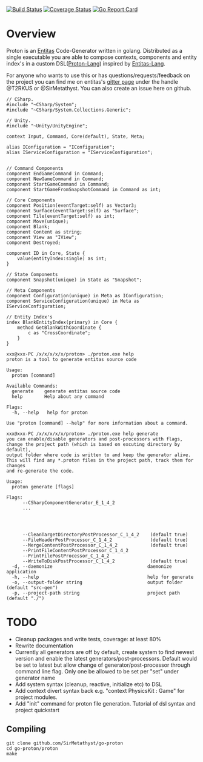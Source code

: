 [![Build Status](https://travis-ci.org/SirMetathyst/go-proton.svg?branch=develop)](https://travis-ci.org/SirMetathyst/go-proton)  [![Coverage Status](https://coveralls.io/repos/github/SirMetathyst/go-proton/badge.svg?branch=develop)](https://coveralls.io/github/SirMetathyst/go-proton?branch=develop&kill_cache=1)  [![Go Report Card](https://goreportcard.com/badge/github.com/SirMetathyst/go-proton)](https://goreportcard.com/report/github.com/SirMetathyst/go-proton)

# Overview
Proton is an [Entitas](https://github.com/sschmid/Entitas-CSharp) Code-Generator written in golang. Distributed as a single executable you are able to compose contexts, components and entity index's in a custom DSL([Proton-Lang](https://github.com/SirMetathyst/go-proton/language/)) inspired by [Entitas-Lang](https://github.com/sschmid/Entitas-CSharp/wiki/Tutorial-%E2%80%90-Entitas%E2%80%90lang).

For anyone who wants to use this or has questions/requests/feedback on the project you can find me on entitas's [gitter page](https://gitter.im/sschmid/Entitas-CSharp) under the handle @T2RKUS or @SirMetathyst. You can also create an issue here on github.


```
// CSharp.
#include "~CSharp/System";
#include "~CSharp/System.Collections.Generic";

// Unity.
#include "~Unity/UnityEngine";

context Input, Command, Core(default), State, Meta;

alias IConfiguration = "IConfiguration";
alias IServiceConfiguration = "IServiceConfiguration";


// Command Components
component EndGameCommand in Command;
component NewGameCommand in Command;
component StartGameCommand in Command;
component StartGameFromSnapshotCommand in Command as int;

// Core Components
component Position(eventTarget:self) as Vector3;
component Surface(eventTarget:self) as "Surface";
component Tile(eventTarget:self) as int;
component Move(unique);
component Blank;
component Content as string;
component View as "IView";
component Destroyed;

component ID in Core, State {
    value(entityIndex:single) as int;
}

// State Components
component Snapshot(unique) in State as "Snapshot";

// Meta Components
component Configuration(unique) in Meta as IConfiguration;
component ServiceConfiguration(unique) in Meta as IServiceConfiguration;

// Entity Index's
index BlankEntityIndex(primary) in Core {
    method GetBlankWithCoordinate {
        c as "CrossCoordinate";
    }
}
```

```
xxx@xxx-PC /x/x/x/x/x/proton> ./proton.exe help
proton is a tool to generate entitas source code

Usage:
  proton [command]

Available Commands:
  generate    generate entitas source code
  help        Help about any command

Flags:
  -h, --help   help for proton

Use "proton [command] --help" for more information about a command.
```

```
xxx@xxx-PC /x/x/x/x/x/proton> ./proton.exe help generate
you can enable/disable generators and post-processors with flags,
change the project path (which is based on excuting directory by default),
output folder where code is written to and keep the generator alive.
This will find any *.proton files in the project path, track them for changes
and re-generate the code.

Usage:
  proton generate [flags]

Flags:
      --CSharpComponentGenerator_E_1_4_2
      ...




      --CleanTargetDirectoryPostProcessor_C_1_4_2    (default true)
      --FileHeaderPostProcessor_C_1_4_2              (default true)
      --MergeContentPostProcessor_C_1_4_2            (default true)
      --PrintFileContentPostProcessor_C_1_4_2
      --PrintFilePostProcessor_C_1_4_2
      --WriteToDiskPostProcessor_C_1_4_2             (default true)
  -d, --daemonize                                   daemonize application
  -h, --help                                        help for generate
  -o, --output-folder string                        output folder (default "src-gen")
  -p, --project-path string                         project path (default "./")
```

# TODO

- Cleanup packages and write tests, coverage: at least 80%
- Rewrite documentation
- Currently all generators are off by default, create system to find newest version
and enable the latest generators/post-processors. Default would be set to latest but allow change of generator/post-processor through command line flag. Only one be allowed to be set per "set" under generator name
- Add system syntax (cleanup, reactive, initialize etc) to DSL
- Add context divert syntax back e.g. "context PhysicsKit : Game" for project modules.
- Add "init" command for proton file generation. Tutorial of dsl syntax and project quickstart

## Compiling

```
git clone github.com/SirMetathyst/go-proton
cd go-proton/proton
make
```

